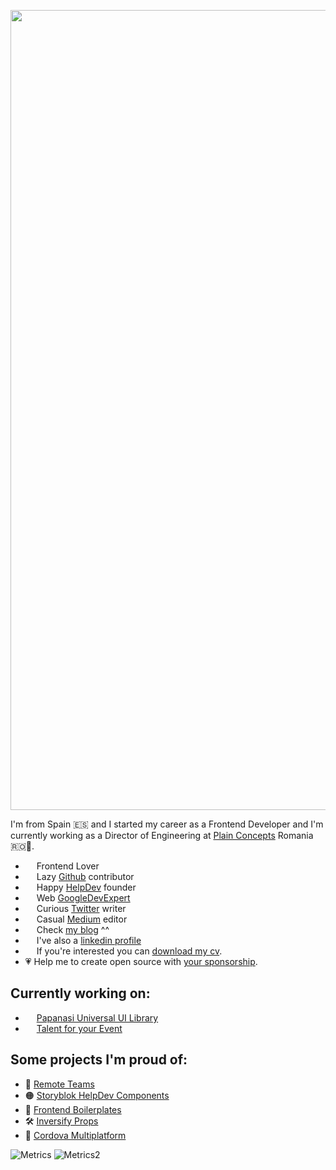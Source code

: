 <p align="center">
  <img src="https://i.imgur.com/JHN0m9r.png" width="1280" title="Hi I'm Quique">
</p>

I'm from Spain 🇪🇸 and I started my career as a Frontend Developer and I'm currently working as a Director of Engineering at [Plain Concepts](https://www.plainconcepts.com/) Romania 🇷🇴🐷.

- <img src="https://raw.githubusercontent.com/gilbarbara/logos/master/logos/javascript.svg" width="14"/> Frontend Lover
- <img src="https://raw.githubusercontent.com/gilbarbara/logos/master/logos/github-icon.svg" width="14"/> Lazy [Github](https://github.com/CKGrafico) contributor
- <img src="https://unavatar.io/helpdev.org" width="14"/> Happy [HelpDev](https://Helpdev.org) founder 
- <img src="https://raw.githubusercontent.com/gilbarbara/logos/master/logos/google-icon.svg" width="14"/> Web [GoogleDevExpert](https://developers.google.com/community/experts)
- <img src="https://raw.githubusercontent.com/gilbarbara/logos/master/logos/twitter.svg" width="14"/> Curious [Twitter](https://twitter.com/ckgrafico) writer
- <img src="https://raw.githubusercontent.com/gilbarbara/logos/master/logos/medium-icon.svg" width="14"/> Casual [Medium](https://ckgrafico.medium.com) editor
- <img src="https://unavatar.io/ckgrafico" width="14"/> Check [my blog](https://blog.ckgrafico.com) ^^
- <img src="https://raw.githubusercontent.com/gilbarbara/logos/master/logos/linkedin-icon.svg" width="14"/> I've also a [linkedin profile](https://www.linkedin.com/in/quiquefdezguerra)
- <img src="https://raw.githubusercontent.com/gilbarbara/logos/master/logos/productboard-icon.svg" width="14"/> If you're interested you can [download my cv](https://quique.dev/cv).
- 💗 Help me to create open source with [your sponsorship](https://github.com/sponsors/CKGrafico).

## Currently working on:

- <img src="https://unavatar.io/papanasi.js.org" width="14"/> [Papanasi Universal UI Library](https://github.com/CKGrafico/papanasi)
- <img src="https://unavatar.io/talentoparatuevento.tech" width="14"/> [Talent for your Event](https://github.com/CKGrafico/talentforyourevent)

## Some projects I'm proud of:

- 🔭 [Remote Teams](https://github.com/CKGrafico/remote-teams)
- 🟠 [Storyblok HelpDev Components](https://github.com/HelpDev/Storyblok-Components)
- 🍱 [Frontend Boilerplates](https://github.com/CKGrafico/Frontend-Boilerplates)
- 🛠 [Inversify Props](https://github.com/CKGrafico/inversify-props)
- 🧩 [Cordova Multiplatform](https://github.com/CKGrafico/Cordova-Multiplatform-Template)

![Metrics](https://metrics.lecoq.io/ckgrafico?template=classic&isocalendar=1&languages=1&stars=1&base.indepth=false&base.hireable=false&isocalendar.duration=half-year&languages.limit=8&languages.threshold=0%25&languages.other=false&languages.colors=github&languages.sections=most-used&languages.indepth=false&languages.analysis.timeout=15&languages.categories=markup%2C%20programming&languages.recent.categories=markup%2C%20programming&languages.recent.load=300&languages.recent.days=14&stars.limit=4&config.timezone=Europe%2FBucharest)
![Metrics2](https://metrics.lecoq.io/ckgrafico?template=classic&base.header=0&base.activity=0&base.community=0&base.repositories=0&base.metadata=0&languages=1&tweets=1&notable=1&achievements=1&people=1&followup=1&activity=1&base.indepth=false&base.hireable=false&languages.limit=8&languages.threshold=0%25&languages.other=false&languages.colors=github&languages.sections=most-used&languages.indepth=false&languages.analysis.timeout=15&languages.categories=markup%2C%20programming&languages.recent.categories=markup%2C%20programming&languages.recent.load=300&languages.recent.days=14&followup.sections=repositories&followup.indepth=false&followup.archived=true&people.limit=24&people.identicons=false&people.identicons.hide=false&people.size=28&people.types=followers&people.shuffle=false&activity.limit=5&activity.load=300&activity.days=14&activity.visibility=all&activity.timestamps=false&activity.filter=all&achievements.threshold=C&achievements.secrets=true&achievements.display=compact&achievements.limit=12&notable.from=organization&notable.repositories=false&notable.indepth=false&notable.types=commit&tweets.user=ckgrafico&tweets.attachments=true&tweets.limit=2&config.timezone=Europe%2FBucharest)

